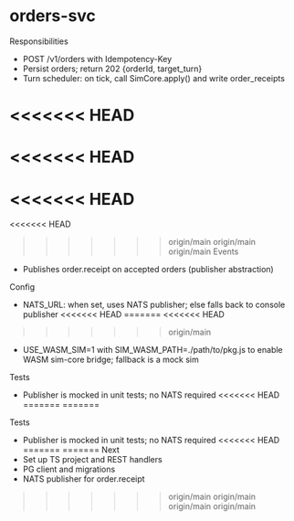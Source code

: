 # orders-svc

Responsibilities
- POST /v1/orders with Idempotency-Key
- Persist orders; return 202 {orderId, target_turn}
- Turn scheduler: on tick, call SimCore.apply() and write order_receipts

<<<<<<< HEAD
=======
<<<<<<< HEAD
=======
<<<<<<< HEAD
=======
<<<<<<< HEAD
>>>>>>> origin/main
>>>>>>> origin/main
>>>>>>> origin/main
Events
- Publishes order.receipt on accepted orders (publisher abstraction)

Config
- NATS_URL: when set, uses NATS publisher; else falls back to console publisher
<<<<<<< HEAD
=======
<<<<<<< HEAD
>>>>>>> origin/main
- USE_WASM_SIM=1 with SIM_WASM_PATH=./path/to/pkg.js to enable WASM sim-core bridge; fallback is a mock sim

Tests
- Publisher is mocked in unit tests; no NATS required
<<<<<<< HEAD
=======
=======

Tests
- Publisher is mocked in unit tests; no NATS required
<<<<<<< HEAD
=======
=======
Next
- Set up TS project and REST handlers
- PG client and migrations
- NATS publisher for order.receipt
>>>>>>> origin/main
>>>>>>> origin/main
>>>>>>> origin/main
>>>>>>> origin/main

